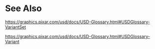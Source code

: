 # See Also
https://graphics.pixar.com/usd/docs/USD-Glossary.html#USDGlossary-VariantSet

https://graphics.pixar.com/usd/docs/USD-Glossary.html#USDGlossary-Variant
